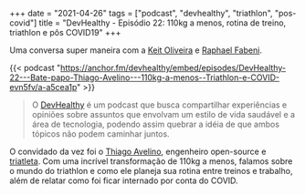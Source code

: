 +++
date = "2021-04-26"
tags = ["podcast", "devhealthy", "triathlon", "pos-covid"]
title = "DevHealthy - Episódio 22: 110kg a menos, rotina de treino, triathlon e pôs COVID19"
+++

Uma conversa super maneira com a [Keit Oliveira](https://twitter.com/seescrevekeit) e [Raphael Fabeni](https://twitter.com/raphaelfabeni).

{{< podcast "https://anchor.fm/devhealthy/embed/episodes/DevHealthy-22---Bate-papo-Thiago-Avelino---110kg-a-menos--Triathlon-e-COVID-evn5fv/a-a5cea1p" >}}

> O [DevHealthy](https://anchor.fm/devhealthy/) é um podcast que busca compartilhar experiências e opiniões sobre assuntos que envolvam um estilo de vida saudável e a área de tecnologia, podendo assim quebrar a idéia de que ambos tópicos não podem caminhar juntos.

O convidado da vez foi o [Thiago Avelino](https://github.com/avelino), engenheiro open-source e [triatleta](https://www.instagram.com/avelinorun/). Com uma incrível transformação de 110kg a menos, falamos sobre o mundo do triathlon e como ele planeja sua rotina entre treinos e trabalho, além de relatar como foi ficar internado por conta do COVID.

